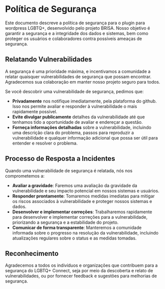 # Política de Segurança

Este documento descreve a política de segurança para o plugin para wordpress LGBTQ+, desenvolvido pelo projeto BRISA. Nosso objetivo é garantir a segurança e a integridade dos dados e sistemas, bem como proteger os usuários e colaboradores contra possíveis ameaças de segurança.

## Relatando Vulnerabilidades

A segurança é uma prioridade máxima, e incentivamos a comunidade a relatar quaisquer vulnerabilidades de segurança que possam encontrar. Agradecemos sua colaboração em manter nosso projeto seguro para todos.

Se você descobrir uma vulnerabilidade de segurança, pedimos que:

- **Privadamente** nos notifique imediatamente, pela plataforma do github. Isso nos permite avaliar e responder à vulnerabilidade o mais rapidamente possível.
- **Evite divulgar publicamente** detalhes da vulnerabilidade até que tenhamos tido a oportunidade de avaliar e endereçar a questão.
- **Forneça informações detalhadas** sobre a vulnerabilidade, incluindo uma descrição clara do problema, passos para reproduzir a vulnerabilidade e qualquer informação adicional que possa ser útil para entender e resolver o problema.

## Processo de Resposta a Incidentes

Quando uma vulnerabilidade de segurança é relatada, nós nos comprometemos a:

- **Avaliar a gravidade**: Faremos uma avaliação da gravidade da vulnerabilidade e seu impacto potencial em nossos sistemas e usuários.
- **Responder prontamente**: Tomaremos medidas imediatas para mitigar os riscos associados à vulnerabilidade e proteger nossos sistemas e dados.
- **Desenvolver e implementar correções**: Trabalharemos rapidamente para desenvolver e implementar correções para a vulnerabilidade, priorizando a segurança e a estabilidade do projeto.
- **Comunicar de forma transparente**: Manteremos a comunidade informada sobre o progresso na resolução da vulnerabilidade, incluindo atualizações regulares sobre o status e as medidas tomadas.

## Reconhecimento

Agradecemos a todos os indivíduos e organizações que contribuem para a segurança do LGBTQ+ Connect, seja por meio da descoberta e relato de vulnerabilidades, ou por fornecer feedback e sugestões para melhorias de segurança.

